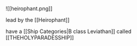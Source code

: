 
![[heirophant.png]]

lead by the [[Heirophant]]

have a [[Ship Categories|B class Leviathan]] called [[THEHOLYPARADESSHIP]]

